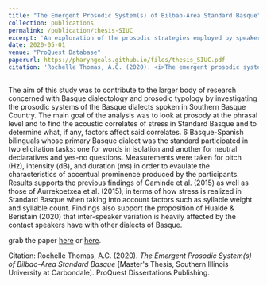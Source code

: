 ```yaml
---
title: "The Emergent Prosodic System(s) of Bilbao-Area Standard Basque"
collection: publications
permalink: /publication/thesis-SIUC
excerpt: 'An exploration of the prosodic strategies employed by speakers of Standard Basque.'
date: 2020-05-01
venue: "ProQuest Database"  
paperurl: https://pharyngeals.github.io/files/thesis_SIUC.pdf
citation: 'Rochelle Thomas, A.C. (2020). <i>The emergent prosodic system(s) of bilbao-area standard basque</i> (Order No. 27833317) \[Master's Thesis, Southern Illinois University at Carbondale]. ProQuest Dissertations Publishing.'
---
```

The aim of this study was to contribute to the larger body of research concerned with Basque dialectology and prosodic typology by investigating the prosodic systems of the Basque dialects spoken in Southern Basque Country. The main goal of the analysis was to look at prosody at the phrasal level and to find the acoustic correlates of stress in Standard Basque and to determine what, if any, factors affect said correlates. 6 Basque-Spanish bilinguals whose primary Basque dialect was the standard participated in two elicitation tasks: one for words in isolation and another for neutral declaratives and yes-no questions. Measurements were taken for pitch (Hz), intensity (dB), and duration (ms) in order to evaulate the characteristics of accentual prominence produced by the participants. Results supports the previous findings of Gaminde et al. (2015) as well as those of Aurrekoetxea et al. (2015), in terms of how stress is realized in Standard Basque when taking into account factors such as syllable weight and syllable count. Findings also support the proposition of Hualde & Beristain (2020) that inter-speaker variation is heavily affected by the contact speakers have with other dialects of Basque.

grab the paper [here](https://pharyngeals.github.io/files/thesis_SIUC.pdf) or [here](https://www.proquest.com/docview/2437344538/9EDEAF79FAAA4257PQ/1?accountid=147023).

Citation: Rochelle Thomas, A.C. (2020). <i>The Emergent Prosodic System(s) of Bilbao-Area Standard Basque</i> \[Master's Thesis, Southern Illinois University at Carbondale]. ProQuest Dissertations Publishing.
